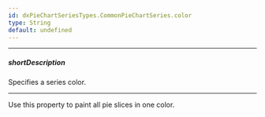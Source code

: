 ```yaml
---
id: dxPieChartSeriesTypes.CommonPieChartSeries.color
type: String
default: undefined
---
```

---
##### shortDescription
Specifies a series color.

---
Use this property to paint all pie slices in one color.